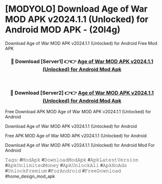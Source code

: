 # [MODYOLO] Download Age of War MOD APK v2024.1.1 (Unlocked) for Android MOD APK - (20l4g)
Download Age of War MOD APK v2024.1.1 (Unlocked) for Android Free Mod APK

<div align="center">
<h3>🔴 Download [Server1] 👉👉 <a href="https://apk-comot.site?title=Age_of_War_MOD_APK_v2024.1.1_(Unlocked)_for_Android">Age of War MOD APK v2024.1.1 (Unlocked) for Android Mod Apk</a></h3><br>

<h3>🔴 Download [Server2] 👉👉 <a href="https://apk-comot.site?title=Age_of_War_MOD_APK_v2024.1.1_(Unlocked)_for_Android">Age of War MOD APK v2024.1.1 (Unlocked) for Android Mod Apk</a></h3>
</div>


Free Download APK MOD Age of War MOD APK v2024.1.1 (Unlocked) for Android

Download Age of War MOD APK v2024.1.1 (Unlocked) for Android 

Free APK MOD Age of War MOD APK v2024.1.1 (Unlocked) for Android 

Download Age of War MOD APK v2024.1.1 (Unlocked) for Android Mod For Android

𝚃𝚊𝚐𝚜: #𝙼𝚘𝚍𝙰𝚙𝚔 #𝙳𝚘𝚠𝚗𝚕𝚘𝚊𝚍𝙼𝚘𝚍𝙰𝚙𝚔 #𝙰𝚙𝚔𝙻𝚊𝚝𝚎𝚜𝚝𝚅𝚎𝚛𝚜𝚒𝚘𝚗 #𝙰𝚙𝚔𝚄𝚗𝚕𝚒𝚖𝚒𝚝𝚎𝚍𝙼𝚘𝚗𝚎𝚢 #𝙰𝚙𝚔𝚄𝚗𝚕𝚘𝚌𝚔𝙰𝚕𝚕 #𝙰𝚙𝚔𝙽𝚘𝙰𝚍𝚜 #𝚄𝚗𝚕𝚘𝚌𝚔𝙿𝚛𝚎𝚖𝚒𝚞𝚖 #𝙵𝚘𝚛𝙰𝚗𝚍𝚛𝚘𝚒𝚍 #𝙵𝚛𝚎𝚎𝙳𝚘𝚠𝚗𝚕𝚘𝚊𝚍 #home_design_mod_apk